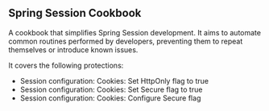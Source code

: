 ## Spring Session Cookbook
A cookbook that simplifies Spring Session development. It aims to automate common routines
performed by developers, preventing them to repeat themselves or introduce known issues.

It covers the following protections:
<ul>
<li>Session configuration: Cookies: Set HttpOnly flag to true</li>
<li>Session configuration: Cookies: Set Secure flag to true</li>
<li>Session configuration: Cookies: Configure Secure flag</li>
</ul>

